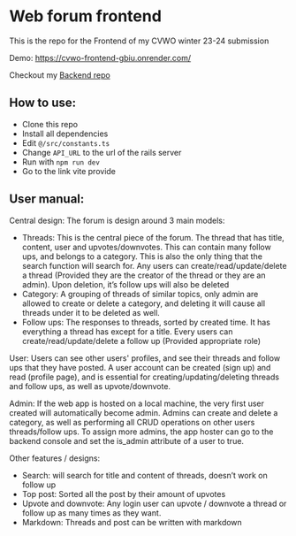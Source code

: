 # Web forum frontend

This is the repo for the Frontend of my CVWO winter 23-24 submission

Demo: https://cvwo-frontend-gbiu.onrender.com/

Checkout my [Backend repo](https://github.com/ThienDuc3112/CVWO_23-24_Backend)

## How to use: 

- Clone this repo
- Install all dependencies
- Edit `@/src/constants.ts`
- Change `API_URL` to the url of the rails server
- Run with `npm run dev`
- Go to the link vite provide

## User manual:

Central design:
The forum is design around 3 main models: 
- Threads: This is the central piece of the forum. The thread that has title, content, user and upvotes/downvotes. This can contain many follow ups, and belongs to a category. This is also the only thing that the search function will search for. Any users can create/read/update/delete a thread (Provided they are the creator of the thread or they are an admin). Upon deletion, it’s follow ups will also be deleted
- Category: A grouping of threads of similar topics, only admin are allowed to create or delete a category, and deleting it will cause all threads under it to be deleted as well.
- Follow ups: The responses to threads, sorted by created time. It has everything a thread has except for a title. Every users can create/read/update/delete a follow up (Provided appropriate role)

User:
Users can see other users' profiles, and see their threads and follow ups that they have posted. A user account can be created (sign up) and read (profile page), and is essential for creating/updating/deleting threads and follow ups, as well as upvote/downvote.

Admin: 
If the web app is hosted on a local machine, the very first user created will automatically become admin. Admins can create and delete a category, as well as performing all CRUD operations on other users threads/follow ups. To assign more admins, the app hoster can go to the backend console and set the is_admin attribute of a user to true.

Other features / designs:
- Search: will search for title and content of threads, doesn’t work on follow up
- Top post: Sorted all the post by their amount of upvotes
- Upvote and downvote: Any login user can upvote / downvote a thread or follow up as many times as they want.
- Markdown: Threads and post can be written with markdown

